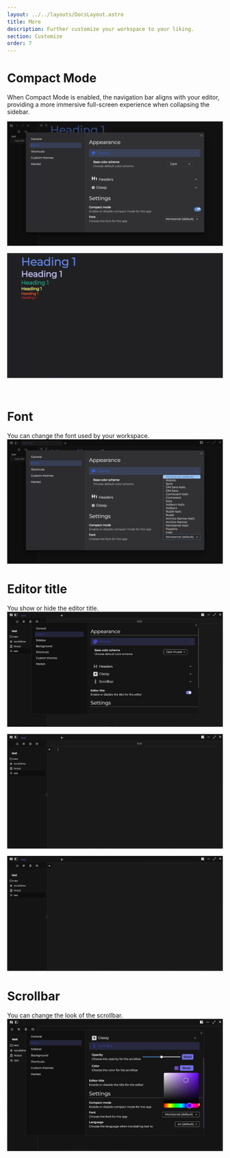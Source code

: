 ```yaml
---
layout: ../../layouts/DocsLayout.astro
title: More
description: Further customize your workspace to your liking.
section: Customize
order: 7
---
```


# Compact Mode

When Compact Mode is enabled, the navigation bar aligns with your editor, providing a more immersive full-screen experience when collapsing the sidebar.

![compact](../../assets/images/more/compact.svg)

![compact editor](../../assets/images/more/compact_editor.svg)

&nbsp;

# Font

You can change the font used by your workspace.
![font](../../assets/images/more/font.svg)

# Editor title

You show or hide the editor title.
![title1](../../assets/images/title/title1.png)

![title2](../../assets/images/title/title2.png)

![title3](../../assets/images/title/title3.png)

# Scrollbar

You can change the look of the scrollbar.
![scroll](../../assets/images/more/scroll.png)
